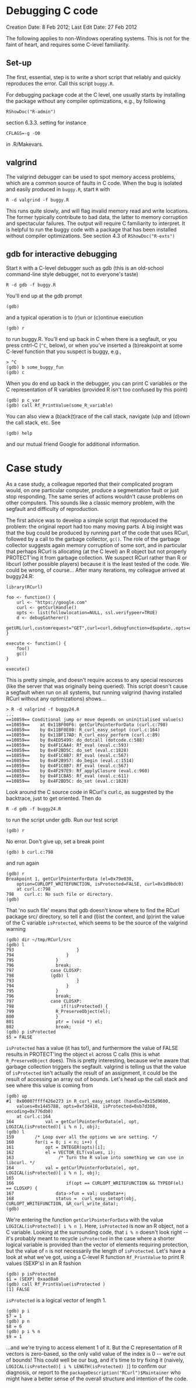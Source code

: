 # Debugging C code

Creation Date: 8 Feb 2012;
Last Edit Date: 27 Feb 2012

The following applies to non-Windows operating systems.  This is not
for the faint of heart, and requires some C-level familiarity.

## Set-up

The first, essential, step is to write a short script that reliably and
quickly reproduces the error. Call this script `buggy.R`.

For debugging package code at the C level, one usually starts by
installing the package without any compiler optimizations, e.g., by
following

    RShowDoc("R-admin")

section 6.3.3. setting for instance

    CFLAGS=-g -O0

in .R/Makevars.

## valgrind

The valgrind debugger can be used to spot memory access problems,
which are a common source of faults in C code. When the bug is
isolated and easily produced in `buggy.R`, start `R` with

    R -d valgrind -f buggy.R

This runs quite slowly, and will flag invalid memory read and write
locations. The former typically contribute to bad data, the latter to
memory corruption and spectacular failures. The output will require C
familiarity to interpret. It is helpful to run the buggy code with a
package that has been installed without compiler optimizations. See
section 4.3 of `RShowDoc("R-exts")`

## gdb for interactive debugging

Start `R` with a C-level debugger such as gdb (this is an old-school
command-line style debugger, not to everyone's taste)

    R -d gdb -f buggy.R

You'll end up at the gdb prompt

    (gdb)

and a typical operation is to (r)un or (c)ontinue execution

    (gdb) r

to run buggy.R. You'll end up back in C when there is a segfault, or
you press cntrl-C (`^C`, below), or when you've inserted a
(b)reakpoint at some C-level function that you suspect is buggy, e.g.,

    > ^C
    (gdb) b some_buggy_fun
    (gdb) c

When you do end up back in the debugger, you can print C variables or
the C representation of R variables (provided R isn't too confused by
this point)

    (gdb) p c_var
    (gdb) call Rf_PrintValue(some_R_variable)

You can also view a (b)ack(t)race of the call stack, navigate (u)p and
(d)own the call stack, etc. See

    (gdb) help

and our mutual friend Google for additional information.

# Case study

As a case study, a colleague reported that their complicated program
would, on one particular computer, produce a segmentation fault or
just stop responding. The same series of actions wouldn't cause
problems on other computers. This sounds like a classic memory
problem, with the segfault and difficulty of reproduction. 

The first advice was to develop a simple script that reproduced the
problem: the original report had too many moving parts.  A big insight
was that the bug could be produced by running part of the code that
uses RCurl, followed by a call to the garbage collector, `gc()`. The
role of the garbage collector suggests again memory corruption of some
sort, and in particular that perhaps RCurl is allocating (at the C
level) an R object but not properly PROTECT'ing it from garbage
collection. We suspect RCurl rather than R or libcurl (other possible
players) because it is the least tested of the code. We could be
wrong, of course... After many iterations, my colleague arrived at
buggy24.R:

    library(RCurl)
    
    foo <- function() {
        url <- "https://google.com"
        curl <- getCurlHandle()
        opts <- list(followlocation=NULL, ssl.verifypeer=TRUE)
        d <- debugGatherer()
        getURL(url,customrequest="GET",curl=curl,debugfunction=d$update,.opts=opts)
    }
    
    execute <- function() {
        foo()
        gc()
    }
    
    execute()

This is pretty simple, and doesn't require access to any special
resources (like the server that was originally being queried). This
script doesn't cause a segfault when run on all systems, but running
valgrind (having installed RCurl without any optimizations) shows...

    > R -d valgrind -f buggy24.R
	...
    ==10859== Conditional jump or move depends on uninitialised value(s)
    ==10859==    at 0x11BF00F6: getCurlPointerForData (curl.c:798)
    ==10859==    by 0x11BF0E80: R_curl_easy_setopt (curl.c:164)
    ==10859==    by 0x11BF17AD: R_curl_easy_perform (curl.c:89)
    ==10859==    by 0x4ED5499: do_dotcall (dotcode.c:588)
    ==10859==    by 0x4F1CAA4: Rf_eval (eval.c:593)
    ==10859==    by 0x4F2BD5C: do_set (eval.c:1828)
    ==10859==    by 0x4F1C8B7: Rf_eval (eval.c:567)
    ==10859==    by 0x4F2B957: do_begin (eval.c:1514)
    ==10859==    by 0x4F1C8B7: Rf_eval (eval.c:567)
    ==10859==    by 0x4F297E9: Rf_applyClosure (eval.c:960)
    ==10859==    by 0x4F1CBA5: Rf_eval (eval.c:611)
    ==10859==    by 0x4F2BD5C: do_set (eval.c:1828)
    
Look around the C source code in RCurl's curl.c, as suggested by the
backtrace, just to get oriented. Then do

    R -d gdb -f buggy24.R

to run the script under gdb. Run our test script

    (gdb) r

No error. Don't give up, set a break point

    (gdb) b curl.c:798

and run again

    (gdb) r
    Breakpoint 1, getCurlPointerForData (el=0x79e038,
        option=CURLOPT_WRITEFUNCTION, isProtected=FALSE, curl=0x1d9bdc0)
        at curl.c:798
    798    curl.c: No such file or directory.
    (gdb)

That 'no such file' means that gdb doesn't know where to find the
RCurl package src/ directory, so tell it and (l)ist the context, and
(p)rint the value of the C variable `isProtected`, which seems to be
the source of the valgrind warning

    (gdb) dir ~/tmp/RCurl/src
    (gdb) l
    793                        }
    794                    }
    795                }
    796                break;
    797              case CLOSXP:
    798              (gdb) l
    793                        }
    794                    }
    795                }
    796                break;
    797              case CLOSXP:
    798                  if(!isProtected) {
    799                R_PreserveObject(el);
    800                }
    801                ptr = (void *) el;
    802                break;
    (gdb) p isProtected
    $5 = FALSE

`isProtected` has a value (it has to!), and furthermore the value of
FALSE results in PROTECT'ing the object `el` across C calls (this is
what `R_PreserveObject` does). This is pretty interesting, because
we're aware that garbage collection triggers the segfault. valgrind is
telling us that the value of `isProtected` isn't actually the result
of an assignment, it could be the result of accessing an array out of
bounds. Let's head up the call stack and see where this value is
coming from

    (gdb) up
    #1  0x00007ffff426e273 in R_curl_easy_setopt (handle=0x15d9600,
        values=0x1445788, opts=0xf3d418, isProtected=0xb7d308, encoding=0x776db0)
        at curl.c:164
    164            val = getCurlPointerForData(el, opt, LOGICAL(isProtected)[ i % n ], obj);
    (gdb) l
    159        /* Loop over all the options we are setting. */
    160        for(i = 0; i < n; i++) {
    161            opt = INTEGER(opts)[i];
    162            el = VECTOR_ELT(values, i);
    163                 /* Turn the R value into something we can use in libcurl. */
    164            val = getCurlPointerForData(el, opt, LOGICAL(isProtected)[ i % n ], obj);
    165   
    166                    if(opt == CURLOPT_WRITEFUNCTION && TYPEOF(el) == CLOSXP) {
    167                data->fun = val; useData++;
    168                status =  curl_easy_setopt(obj, CURLOPT_WRITEFUNCTION, &R_curl_write_data);
    (gdb)


We're entering the function `getCurlPointerForData` with the value
`LOGICAL(isProtected)[ i % n ]`. Here, `isProtected` is now an R
object, not a C variable. Looking at the surrounding code, that `i %
n` doesn't look right -- it's probably meant to recycle `isProtected`
in the case where a shorter logical variable is provided than the
vector of elements requiring protection, but the value of `n` is not
necessarily the length of `isProtected`. Let's have a look at what
we've got, using a C-level R function `Rf_PrintValue` to print R
values (SEXP's) in an R fashion

    (gdb) p isProtected
    $1 = (SEXP) 0xaad8a0
    (gdb) call Rf_PrintValue(isProtected )
    [1] FALSE

`isProtected` is a logical vector of length 1.

    (gdb) p i
    $7 = 1
    (gdb) p n
    $8 = 6
    (gdb) p i % n
    $9 = 1

...and we're trying to access element 1 of it. But the C
representation of R vectors is zero-based, so the only valid value of
the index is 0 -- we're out of bounds! This could well be our bug, and
it's time to try fixing it (naively,
`LOGICAL(isProtected)[ i % LENGTH(isProtected) ]`) to confirm our
diagnosis, or report to the `packageDescription("RCurl")$Maintainer`
who might have a better sense of the overall structure and intention
of the code.

